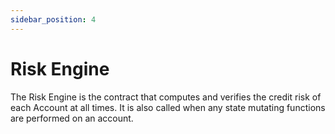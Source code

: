 ```yaml
---
sidebar_position: 4
---
```


# Risk Engine

The Risk Engine is the contract that computes and verifies the credit risk of 
each Account at all times. It is also called when any state mutating functions 
are performed on an account.